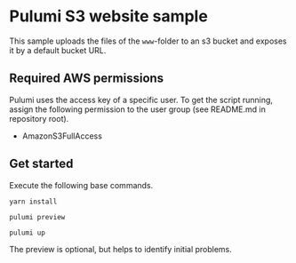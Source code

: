 # Pulumi S3 website sample

This sample uploads the files of the `www`-folder to an s3 bucket and exposes it by a default bucket URL.

## Required AWS permissions

Pulumi uses the access key of a specific user. To get the script running, assign the following permission to the user group (see README.md in repository root).

- AmazonS3FullAccess


## Get started

Execute the following base commands. 

```shell
yarn install 

pulumi preview

pulumi up
```

The preview is optional, but helps to identify initial problems.
